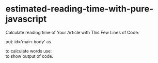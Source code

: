 # estimated-reading-time-with-pure-javascript
Calculate reading time of Your Article with This Few Lines of Code:
<script>
//function use to convert character into words
function get_text(el) {
    ret = "";
    var length = el.childNodes.length;
    for(var i = 0; i < length; i++) {
        var node = el.childNodes[i];
        if(node.nodeType != 8) {
            ret += node.nodeType != 1 ? node.nodeValue : get_text(node);
        }
    }
    return ret;
}
//main body in which all words exist                              
var words = get_text(document.getElementById('main-body'));
var count = words.split(' ').length;
var avg = 150;
var counted = count / avg;
var maincount = Math.round(counted)
//show output of code                              
document.getElementById("r-time").innerHTML = "&#10030; "+ maincount + " minute read";

</script> 
put: id='main-body' as <article id='main-body'> to calculate words
use: <div id='r-time'/> to show output of code.

